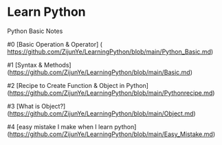 # Learn Python
Python Basic Notes 

#0  [Basic Operation & Operator] ( https://github.com/ZijunYe/LearningPython/blob/main/Python_Basic.md)

#1  [Syntax & Methods] (https://github.com/ZijunYe/LearningPython/blob/main/Basic.md)

#2  [Recipe to Create Function & Object in Python] (https://github.com/ZijunYe/LearningPython/blob/main/Pythonrecipe.md)

#3  [What is Object?] (https://github.com/ZijunYe/LearningPython/blob/main/Object.md)

#4  [easy mistake I make when I learn python] (https://github.com/ZijunYe/LearningPython/blob/main/Easy_Mistake.md)
